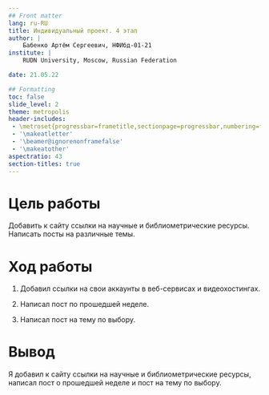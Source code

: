 ```yaml
---
## Front matter
lang: ru-RU
title: Индивидуальный проект. 4 этап
author: |
	Бабенко Артём Сергеевич, НФИбд-01-21
institute: |
	RUDN University, Moscow, Russian Federation

date: 21.05.22

## Formatting
toc: false
slide_level: 2
theme: metropolis
header-includes: 
 - \metroset{progressbar=frametitle,sectionpage=progressbar,numbering=fraction}
 - '\makeatletter'
 - '\beamer@ignorenonframefalse'
 - '\makeatother'
aspectratio: 43
section-titles: true
---
```


# Цель работы

Добавить к сайту ссылки на научные и библиометрические ресурсы. Написать посты на различные темы.

# Ход работы

1. Добавил ссылки на свои аккаунты в веб-сервисах и видеохостингах.

2. Написал пост по прошедшей неделе.

3. Написал пост на тему по выбору.

# Вывод

Я добавил к сайту ссылки на научные и библиометрические ресурсы, написал пост о прошедшей неделе и пост на тему по выбору.